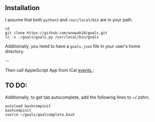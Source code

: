 
## Installation

I assume that both `python3` and `/usr/local/bin` are in your path.

    cd
    git clone https://github.com/wnowak10/goals.git
    ln -s ./goals/goals.py /usr/local/bin/goals

Additionally, you need to have a `goals.json` file in your user's home directory. 

--

Then call AppleScript App from iCal [events.](https://softron.zendesk.com/hc/en-us/articles/360000261674-HOW-TO-Trigger-an-AppleScript-at-specific-date-and-time):


## TO DO:

Additionally, to get tab autocomplete, add the following lines to ~/.zshrc.

```
autoload bashcompinit
bashcompinit
source ~/goals/goalcomplete.bash
```